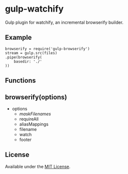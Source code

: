 gulp-watchify
==============
Gulp plugin for watchify, an incremental browserify builder.

## Example
````
browserify = require('gulp-browserify')
stream = gulp.src(files)
.pipe(browserify(
	basedir: './'
))
````

## Functions

## browserify(options)
* options
  * *maskFilenames*
  * requireAll
  * aliasMappings
  * filename
  * watch
  * footer

## License
Available under the [MIT License](LICENSE.md).
